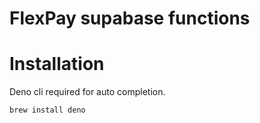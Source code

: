 # FlexPay supabase functions

# Installation

Deno cli required for auto completion.

```
brew install deno
```
